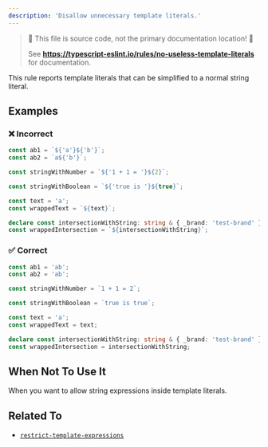 ```yaml
---
description: 'Disallow unnecessary template literals.'
---
```


> 🛑 This file is source code, not the primary documentation location! 🛑
>
> See **https://typescript-eslint.io/rules/no-useless-template-literals** for documentation.

This rule reports template literals that can be simplified to a normal string literal.

## Examples

<!--tabs-->

### ❌ Incorrect

```ts
const ab1 = `${'a'}${'b'}`;
const ab2 = `a${'b'}`;

const stringWithNumber = `${'1 + 1 = '}${2}`;

const stringWithBoolean = `${'true is '}${true}`;

const text = 'a';
const wrappedText = `${text}`;

declare const intersectionWithString: string & { _brand: 'test-brand' };
const wrappedIntersection = `${intersectionWithString}`;
```

### ✅ Correct

```ts
const ab1 = 'ab';
const ab2 = 'ab';

const stringWithNumber = `1 + 1 = 2`;

const stringWithBoolean = `true is true`;

const text = 'a';
const wrappedText = text;

declare const intersectionWithString: string & { _brand: 'test-brand' };
const wrappedIntersection = intersectionWithString;
```

<!--/tabs-->

## When Not To Use It

When you want to allow string expressions inside template literals.

## Related To

- [`restrict-template-expressions`](./restrict-template-expressions.md)
